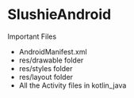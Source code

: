 # SlushieAndroid

Important Files

- AndroidManifest.xml
- res/drawable folder
- res/styles folder
- res/layout folder
- All the Activity files in kotlin_java 

